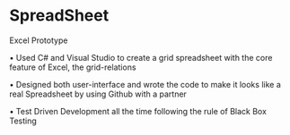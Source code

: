 # SpreadSheet

Excel Prototype 

•	Used C# and Visual Studio to create a grid spreadsheet with the core feature of Excel, the grid-relations

•	Designed both user-interface and wrote the code to make it looks like a real Spreadsheet by using Github with a partner

•	Test Driven Development all the time following the rule of Black Box Testing
